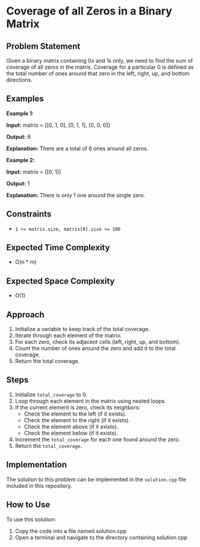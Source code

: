 # Coverage of all Zeros in a Binary Matrix

## Problem Statement

Given a binary matrix containing 0s and 1s only, we need to find the sum of coverage of all zeros in the matrix. Coverage for a particular 0 is defined as the total number of ones around that zero in the left, right, up, and bottom directions.

## Examples

**Example 1:**

**Input:**
matrix = [[0, 1, 0],
[0, 1, 1],
[0, 0, 0]]

**Output:**
6

**Explanation:**
There are a total of 6 ones around all zeros.

**Example 2:**

**Input:**
matrix = [[0, 1]]

**Output:**
1

**Explanation:**
There is only 1 one around the single zero.

## Constraints

- `1 <= matrix.size, matrix[0].size <= 100`

## Expected Time Complexity

- O(n * m)

## Expected Space Complexity

- O(1)

## Approach

1. Initialize a variable to keep track of the total coverage.
2. Iterate through each element of the matrix.
3. For each zero, check its adjacent cells (left, right, up, and bottom).
4. Count the number of ones around the zero and add it to the total coverage.
5. Return the total coverage.

## Steps

1. Initialize `total_coverage` to 0.
2. Loop through each element in the matrix using nested loops.
3. If the current element is zero, check its neighbors:
   - Check the element to the left (if it exists).
   - Check the element to the right (if it exists).
   - Check the element above (if it exists).
   - Check the element below (if it exists).
4. Increment the `total_coverage` for each one found around the zero.
5. Return the `total_coverage`.

## Implementation

The solution to this problem can be implemented in the `solution.cpp` file included in this repository.


## How to Use
To use this solution:

1. Copy the code into a file named solution.cpp
2. Open a terminal and navigate to the directory containing solution.cpp